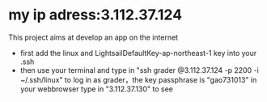 # my ip adress:3.112.37.124
This project aims at develop an app on the internet
* first add the linux and LightsailDefaultKey-ap-northeast-1 key into your .ssh
* then use your terminal and type in "ssh grader @3.112.37.124 -p 2200 -i ~/.ssh/linux" to log in as grader，the key passphrase is "gao731013"
in your webbrowser type in "3.112.37.130" to see